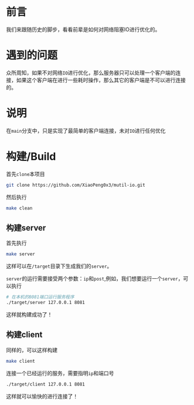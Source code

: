# 前言
我们来跟随历史的脚步，看看前辈是如何对网络阻塞IO进行优化的。

# 遇到的问题
众所周知，如果不对网络`IO`进行优化，那么服务器只可以处理一个客户端的连接，如果这个客户端在进行一些耗时操作，那么其它的客户端是不可以进行连接的。

# 说明
在`main`分支中，只是实现了最简单的客户端连接，未对`IO`进行任何优化

# 构建/Build

首先`clone`本项目
```bash
git clone https://github.com/XiaoPeng0x3/mutil-io.git
```

然后执行
```bash
make clean
```
## 构建server
首先执行
```bash
make server
```
这样可以在`/target`目录下生成我们的`server`。

`server`的运行需要接受两个参数：`ip`和`post`,例如，我们想要运行一个`server`，可以执行
```bash
# 在本机的8081端口运行服务程序
./target/server 127.0.0.1 8081
```
这样就构建成功了！

## 构建client
同样的，可以这样构建
```bash
make client
```
连接一个已经运行的服务，需要指明`ip`和端口号

```bash
./target/client 127.0.0.1 8081
```
这样就可以愉快的进行连接了！

